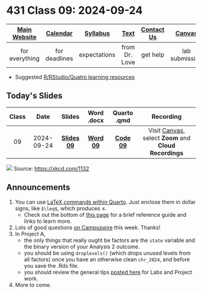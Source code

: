 # 431 Class 09: 2024-09-24

[Main Website](https://thomaselove.github.io/431-2024/) | [Calendar](https://thomaselove.github.io/431-2024/calendar.html) | [Syllabus](https://thomaselove.github.io/431-syllabus-2024/) | [Text](https://thomaselove.github.io/431-book/) | [Contact Us](https://thomaselove.github.io/431-2024/contact.html) | [Canvas](https://canvas.case.edu) | [Data and Code](https://github.com/THOMASELOVE/431-data)
:-----------: | :--------------: | :----------: | :---------: | :-------------: | :-----------: | :------------:
for everything | for deadlines | expectations | from Dr. Love | get help | lab submission | for downloads

- Suggested [R/RStudio/Quatro learning resources](https://thomaselove.github.io/431-2024/resources.html)

## Today's Slides

Class | Date | Slides | Word .docx | Quarto .qmd | Recording
:---: | :--------: | :------: | :------: | :------: | :-------------:
09 | 2024-09-24 | **[Slides 09](https://thomaselove.github.io/431-slides-2024/class09.html)** | **[Word 09](https://thomaselove.github.io/431-slides-2024/class09w.docx)** | **[Code 09](https://github.com/THOMASELOVE/431-slides-2024/blob/main/class09.qmd)** | Visit [Canvas](https://canvas.case.edu/), select **Zoom** and **Cloud Recordings**

![](https://imgs.xkcd.com/comics/frequentists_vs_bayesians.png) Source: <https://xkcd.com/1132>

## Announcements

1. You can use [LaTeX commands within Quarto](https://quarto.org/docs/visual-editor/technical.html). Just enclose them in dollar signs, like `$\leq$`, which produces $\leq$.
    - Check out the bottom of [this page](https://www.overleaf.com/learn/latex/Mathematical_expressions) for a brief reference guide and links to learn more.
2. Lots of good questions [on Campuswire](https://campuswire.com/) this week. Thanks!
3. In Project A,
    - the only things that really ought be factors are the `state` variable and the binary version of your Analysis 2 outcome.
    - you should be using `droplevels()` (which drops unused levels from all factors) once you have an otherwise clean `chr_2024`, and before you save the .Rds file.
    - you should review the general tips [posted here](https://github.com/THOMASELOVE/431-labs-2024/blob/main/tips.md) for Labs and Project work.
4. More to come.
